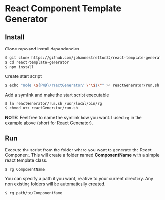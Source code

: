 # React Component Template Generator

## Install
Clone repo and install dependencies
```bash
$ git clone https://github.com/johannestretton37/react-template-generator.git
$ cd react-template-generator
$ npm install
```
Create start script
```bash
$ echo "node \${PWD}/reactGenerator/ \"\$1\"" >> reactGenerator/run.sh
```
Add a symlink and make the start script executable
```bash
$ ln reactGenerator/run.sh /usr/local/bin/rg
$ chmod u+x reactGenerator/run.sh
```
**NOTE:** Feel free to name the symlink how you want. I used `rg` in the example above (short for React Generator).

## Run
Execute the script from the folder where you want to generate the React Component.
This will create a folder named **ComponentName** with a simple react template class.
```bash
$ rg ComponentName
```

You can specify a path if you want, relative to your current directory. Any non existing folders will be automatically created.
```bash
$ rg path/to/ComponentName
```
